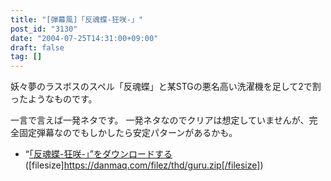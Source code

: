 ```yaml
---
title: "[弾幕風]「反魂蝶-狂咲-」"
post_id: "3130"
date: "2004-07-25T14:31:00+09:00"
draft: false
tag: []
---
```


妖々夢のラスボスのスペル「反魂蝶」と某STGの悪名高い洗濯機を足して2で割ったようなものです。

一言で言えば一発ネタです。
一発ネタなのでクリアは想定していませんが、完全固定弾幕なのでもしかしたら安定パターンがあるかも。

* “[「反魂蝶-狂咲-」”をダウンロードする](/filez/thd/guru.zip)([filesize]https://danmaq.com/filez/thd/guru.zip[/filesize])
